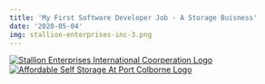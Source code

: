 ```yaml
---
title: 'My First Software Developer Job - A Storage Buisness'
date: '2020-05-04'
img: stallion-enterprises-inc-3.png
---
```


[![Stallion Enterprises International Coorperation Logo](/images/stallion-enterprises-inc-1.png)](http://stallioneic.com/)
[![Affordable Self Storage At Port Colborne Logo](/images/stallion-enterprises-inc-2.jpeg)](https://pcss.stallioneic.com/)
